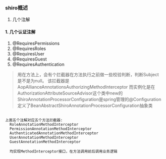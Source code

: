 ### shiro概述

1. 几个注解


#### 1. 几个认证注解
1. @RequiresPermissions
2. @RequiresRoles
3. @RequiresUser
4. @RequiresGuest
5. @RequiresAuthentication

> 用在方法上，会有个拦截器在方法执行之前做一些校验判断，判断Subject是不是为null。
  该拦截器是AopAllianceAnnotationsAuthorizingMethodInterceptor
  而实例化是在AuthorizationAttributeSourceAdvisor这个类中new的
  ShiroAnnotationProcessorConfiguration是spring管理的@Configuration 定义了BeanAbstractShiroAnnotationProcessorConfiguration抽象类
  
```text

上面五个注解对应五个方法拦截器:
  RoleAnnotationMethodInterceptor
  PermissionAnnotationMethodInterceptor
  AuthenticatedAnnotationMethodInterceptor
  UserAnnotationMethodInterceptor
  GuestAnnotationMethodInterceptor
  
  均实现MethodInterceptor接口，在方法调用前后调用业务逻辑
   
```   